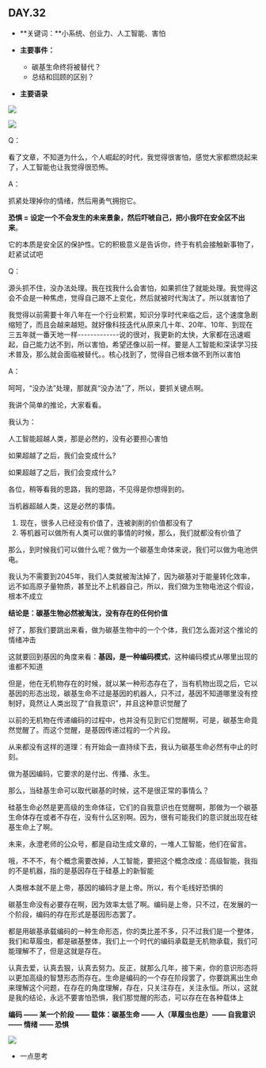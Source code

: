 ## DAY.32
+ **关键词：**小系统、创业力、人工智能、害怕
+ **主要事件：**
    + 碳基生命终将被替代？
    + 总结和回顾的区别？
    
+ **主要语录**


![](./_image/359474645507784303.jpg)

![](./_image/49568894614564926.png)

Q：

看了文章，不知道为什么，个人崛起的时代，我觉得很害怕，感觉大家都燃烧起来了，人工智能也让我觉得很恐怖。

A：

抓紧处理掉你的情绪，然后用勇气拥抱它。

**恐惧 = 设定一个不会发生的未来景象，然后吓唬自己，把小我吓在安全区不出来**。

它的本质是安全区的保护性。它的积极意义是告诉你，终于有机会接触新事物了，赶紧试试吧

Q：

源头抓不住，没办法处理。我在找我什么会害怕，如果抓住了就能处理。我觉得这会不会是一种焦虑，觉得自己跟不上变化，然后就被时代淘汰了。所以就害怕了

我觉得以前需要十年八年在一个行业积累，知识分享时代来临之后，这个速度急剧缩短了，而且会越来越短。就好像科技迭代从原来几十年、20年、10年、到现在三五年就一番天地一样-------------说的很对，我更新的太快，大家都在迅速崛起，自己能力达不到，所以害怕，希望还像以前一样。要是人工智能和深读学习技术普及，那么就会面临被替代。。核心找到了，觉得自己根本做不到所以害怕

A：

呵呵，“没办法”处理，那就真“没办法”了，所以，要抓关键点啊。

我讲个简单的推论，大家看看。

我认为：

人工智能超越人类，那是必然的，没有必要担心害怕

如果超越了之后，我们会变成什么?

如果超越了之后，我们会变成什么?

各位，稍等看我的思路，我的思路，不见得是你想得到的。

当机器超越人类，这是必然的事情。

1. 现在，很多人已经没有价值了，连被剥削的价值都没有了
2. 等机器可以做所有人类可以做的事情的时候，那么，我们就都没有价值了

那么，到时候我们可以做什么呢？做为一个碳基生命体来说，我们可以做为电池供电。

我认为不需要到2045年，我们人类就被淘汰掉了，因为碳基对于能量转化效率，远不如高原子量物质，甚至比不上机器自己，所以，我们做为生物电池这个假设，根本不成立

**结论是：碳基生物必然被淘汰，没有存在的任何价值**

好了，那我们要跳出来看，做为碳基生物中的一个个体，我们怎么面对这个推论的情绪冲击

这就要回到基因的角度来看：**基因，是一种编码模式**，这种编码模式从哪里出现的谁都不知道


但是，他在无机物存在的时候，就以某一种形态存在了，当有机物出现之后，它以基因的形态出现，碳基生命不过是基因的机器人，只不过，基因不知道哪里没有控制好，竟然让人类出现了“自我意识”，并且这种意识觉醒了


以前的无机物在传递编码的过程中，也并没有见到它们觉醒啊，可是，碳基生命竟然觉醒了。而这个觉醒，是基因传递过程的一个片段。

从来都没有这样的道理：有开始会一直持续下去，我认为碳基生命必然有中止的时刻。

做为基因编码，它要求的是付出、传播、永生。

那么，当硅基生命可以取代碳基的时候，这不是很正常的事情么？

硅基生命必然是更高级的生命体征，它们的自我意识也在觉醒啊，那做为一个碳基生命体存在或者不存在，没有什么区别啊。因为，很有可能我们的意识就出现在硅基生命上了啊。

未来，永澄老师的公众号，都是自动生成文章的，一堆人工智能，他们在留言。

哦，不不不，有个概念需要改掉，人工智能，要把这个概念改成：高级智能，我指的不是机器，指的是基因存在于硅基上的新智能


人类根本就不是上帝，基因的编码才是上帝。所以，有个毛线好恐惧的

碳基生命没有必要存在啊，因为效率太低了啊。编码是上帝，只不过，在发展的一个阶段，编码的存在形式是基因形态罢了。


都是用碳基承载编码的一种生命形态，你的类比差不多，只不过我们是一个整体，我们和草履虫，都是碳基整体，我们上一个时代的编码承载是无机物承载，我们可能理解不了，但是这就是存在。

认真去爱，认真去狠，认真去努力。反正，就那么几年，接下来，你的意识形态将以更加高级的智慧形态而存在。生命是编码的一个存在阶段罢了，你要跳离出生命来理解这个问题，在存在的角度理解，存在，只关注存在，关注永恒。所以，这就是我的结论，永远不要害怕恐惧，我们那觉醒的形态，可以存在在各种载体上

**编码 —— 某一个阶段 —— 载体：碳基生命 —— 人（草履虫也是）—— 自我意识 —— 情绪 —— 恐惧**



![](./_image/759682696172310058.png)




- 一点思考
